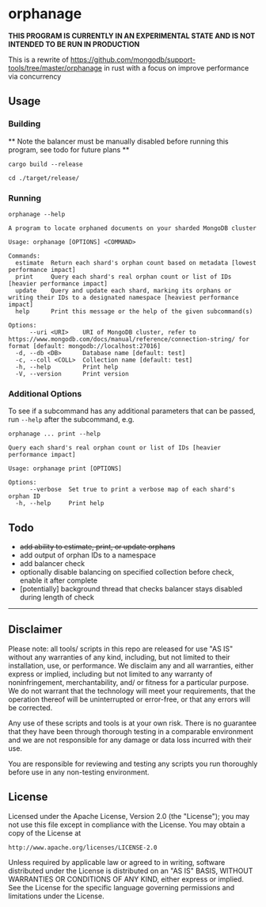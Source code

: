 # orphanage

**THIS PROGRAM IS CURRENTLY IN AN EXPERIMENTAL STATE AND IS NOT INTENDED TO BE RUN IN PRODUCTION**

This is a rewrite of https://github.com/mongodb/support-tools/tree/master/orphanage in rust with a focus on improve performance via concurrency

## Usage

 ### Building
 ** Note the balancer must be manually disabled before running this program, see todo for future plans **

`cargo build --release`

`cd ./target/release/`

### Running

`orphanage --help`
```
A program to locate orphaned documents on your sharded MongoDB cluster

Usage: orphanage [OPTIONS] <COMMAND>

Commands:
  estimate  Return each shard's orphan count based on metadata [lowest performance impact]
  print     Query each shard's real orphan count or list of IDs [heavier performance impact]
  update    Query and update each shard, marking its orphans or writing their IDs to a designated namespace [heaviest performance impact]
  help      Print this message or the help of the given subcommand(s)

Options:
      --uri <URI>    URI of MongoDB cluster, refer to https://www.mongodb.com/docs/manual/reference/connection-string/ for format [default: mongodb://localhost:27016]
  -d, --db <DB>      Database name [default: test]
  -c, --coll <COLL>  Collection name [default: test]
  -h, --help         Print help
  -V, --version      Print version
```
### Additional Options
To see if a subcommand has any additional parameters that can be passed, run `--help` after the subcommand, e.g.

`orphanage ... print --help`
```
Query each shard's real orphan count or list of IDs [heavier performance impact]

Usage: orphanage print [OPTIONS]

Options:
      --verbose  Set true to print a verbose map of each shard's orphan ID
  -h, --help     Print help
```

## Todo
* ~~add ability to estimate, print, or update orphans~~
* add output of orphan IDs to a namespace
* add balancer check
* optionally disable balancing on specified collection before check, enable it after complete
* [potentially] background thread that checks balancer stays disabled during length of check

---

 ## Disclaimer

   Please note: all tools/ scripts in this repo are released for use "AS
   IS" without any warranties of any kind, including, but not limited to
   their installation, use, or performance. We disclaim any and all
   warranties, either express or implied, including but not limited to
   any warranty of noninfringement, merchantability, and/ or fitness for
   a particular purpose. We do not warrant that the technology will
   meet your requirements, that the operation thereof will be
   uninterrupted or error-free, or that any errors will be corrected.

   Any use of these scripts and tools is at your own risk. There is no
   guarantee that they have been through thorough testing in a
   comparable environment and we are not responsible for any damage
   or data loss incurred with their use.

   You are responsible for reviewing and testing any scripts you run
   thoroughly before use in any non-testing environment.


 ## License

  Licensed under the Apache License, Version 2.0 (the "License");
  you may not use this file except in compliance with the License.
  You may obtain a copy of the License at

    http://www.apache.org/licenses/LICENSE-2.0

  Unless required by applicable law or agreed to in writing, software
  distributed under the License is distributed on an "AS IS" BASIS,
  WITHOUT WARRANTIES OR CONDITIONS OF ANY KIND, either express or implied.
  See the License for the specific language governing permissions and
  limitations under the License.
